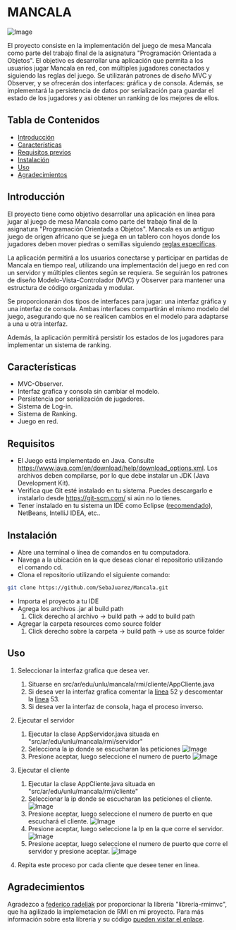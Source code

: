 # MANCALA

![Image](https://res.cloudinary.com/dwybyiio5/image/upload/v1690935370/wbju9bv7j5z4dqsmrmwi.png)

El proyecto consiste en la implementación del juego de mesa Mancala como parte del trabajo final de la asignatura "Programación Orientada a Objetos". El objetivo es desarrollar una aplicación que permita a los usuarios jugar Mancala en red, con múltiples jugadores conectados y siguiendo las reglas del juego. Se utilizarán patrones de diseño MVC y Observer, y se ofrecerán dos interfaces: gráfica y de consola. Además, se implementará la persistencia de datos por serialización para guardar el estado de los jugadores y asi obtener un ranking de los mejores de ellos. 
    
## Tabla de Contenidos

- [Introducción](#introducción)
- [Características](#características)
- [Requisitos previos](#requisitos)
- [Instalación](#instalación)
- [Uso](#uso)
- [Agradecimientos](#agradecimientos)

## Introducción

El proyecto tiene como objetivo desarrollar una aplicación en línea para jugar al juego de mesa Mancala como parte del trabajo final de la asignatura "Programación Orientada a Objetos". Mancala es un antiguo juego de origen africano que se juega en un tablero con hoyos donde los jugadores deben mover piedras o semillas siguiendo [reglas específicas](https://brainking.com/es/GameRules?tp=103).

La aplicación permitirá a los usuarios conectarse y participar en partidas de Mancala en tiempo real, utilizando una implementación del juego en red con un servidor y múltiples clientes según se requiera. Se seguirán los patrones de diseño Modelo-Vista-Controlador (MVC) y Observer para mantener una estructura de código organizada y modular.

Se proporcionarán dos tipos de interfaces para jugar: una interfaz gráfica y una interfaz de consola. Ambas interfaces compartirán el mismo modelo del juego, asegurando que no se realicen cambios en el modelo para adaptarse a una u otra interfaz.

Además, la aplicación permitirá persistir los estados de los jugadores para implementar un sistema de ranking.

## Características

- MVC-Observer.
- Interfaz grafica y consola sin cambiar el modelo.
- Persistencia por serialización de jugadores.
- Sistema de Log-in.
- Sistema de Ranking.
- Juego en red.

## Requisitos

- El Juego está implementado en Java. Consulte https://www.java.com/en/download/help/download_options.xml. Los archivos deben compilarse, por lo que debe instalar un JDK (Java Development Kit). 
- Verifica que Git esté instalado en tu sistema. Puedes descargarlo e instalarlo desde https://git-scm.com/ si aún no lo tienes.
- Tener instalado en tu sistema un IDE como Eclipse ([recomendado](https://www.eclipse.org/downloads/download.php?file=/oomph/epp/2023-06/R/eclipse-inst-jre-win64.exe)), NetBeans, IntelliJ IDEA, etc..

## Instalación

- Abre una terminal o línea de comandos en tu computadora.
- Navega a la ubicación en la que deseas clonar el repositorio utilizando el comando cd.
- Clona el repositorio utilizando el siguiente comando:

```bash
git clone https://github.com/SebaJuarez/Mancala.git
```
- Importa el proyecto a tu IDE
- Agrega los archivos .jar al build path 
    1. Click derecho al archivo -> build path -> add to build path
- Agregar la carpeta resources como source folder
    1. Click derecho sobre la carpeta -> build path -> use as source folder

## Uso

1.  Seleccionar la interfaz grafica que desea ver. 
     1. Situarse en src/ar/edu/unlu/mancala/rmi/cliente/AppCliente.java 
     2. Si desea ver la interfaz grafica 
comentar la [linea](https://github.com/SebaJuarez/Mancala/blob/4e923770fafec2bad95edc7cd16a65386ddb31f9/src/ar/edu/unlu/mancala/rmi/cliente/AppCliente.java#L52) 52 y descomentar la [linea](https://github.com/SebaJuarez/Mancala/blob/4e923770fafec2bad95edc7cd16a65386ddb31f9/src/ar/edu/unlu/mancala/rmi/cliente/AppCliente.java#L53) 53. 
    3. Si desea ver la interfaz de consola, haga el proceso inverso.

2. Ejecutar el  servidor 
    1. Ejecutar la clase AppServidor.java situada en "src/ar/edu/unlu/mancala/rmi/servidor"
    2. Selecciona la ip donde se escucharan las peticiones
       ![Image](https://res.cloudinary.com/dwybyiio5/image/upload/v1690935864/imcyz62cvqyejhugfbcg.png)
    3. Presione aceptar, luego seleccione el numero de puerto
       ![Image](https://res.cloudinary.com/dwybyiio5/image/upload/v1690935905/jdunzlpnodidrybhoejp.png)
3. Ejecutar el cliente
    1. Ejecutar la clase AppCliente.java situada en "src/ar/edu/unlu/mancala/rmi/cliente"
    2. Seleccionar la ip donde se escucharan las peticiones el cliente.
![Image](https://res.cloudinary.com/dwybyiio5/image/upload/v1690935935/vjgmtuxujufilgxf6okw.png)
    3. Presione aceptar, luego seleccione el numero de puerto en que escuchará el cliente.
![Image](https://res.cloudinary.com/dwybyiio5/image/upload/v1690935533/cdpn8nhjs80kfptkzt2j.png)
    4. Presione aceptar, luego seleccione la Ip en la que corre el servidor.
![Image](https://res.cloudinary.com/dwybyiio5/image/upload/v1690935691/qnpxvcewjxe61hzrtxma.png)
    5. Presione aceptar, luego seleccione el numero de puerto que corre el servidor y presione aceptar.
![Image](https://res.cloudinary.com/dwybyiio5/image/upload/v1690935647/zqkmhzotkod629if2ubr.png)
        
4. Repita este proceso por cada cliente que desee tener en linea.
        
## Agradecimientos

Agradezco a [federico radeljak](https://github.com/federicoradeljak) por proporcionar la librería "librería-rmimvc", que ha agilizado la implemetacion de RMI en mi proyecto. Para más información sobre esta librería y su código  [pueden visitar el enlace](https://github.com/federicoradeljak/libreria-rmimvc).
        
